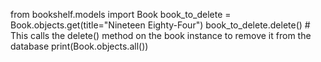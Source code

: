 from bookshelf.models import Book
book_to_delete = Book.objects.get(title="Nineteen Eighty-Four")
book_to_delete.delete() # This calls the delete() method on the book instance to remove it from the database
print(Book.objects.all())

